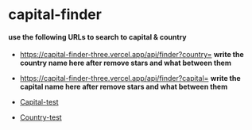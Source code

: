 # capital-finder

#### use the following URLs to search to capital & country

- https://capital-finder-three.vercel.app/api/finder?country= **write the country name here after remove stars and what between them**
- https://capital-finder-three.vercel.app/api/finder?capital= **write the capital name here after remove stars and what between them**

- [Capital-test](https://capital-finder-three.vercel.app/api/finder?capital=Amman)
- [Country-test](https://capital-finder-three.vercel.app/api/finder?country=Jordan)